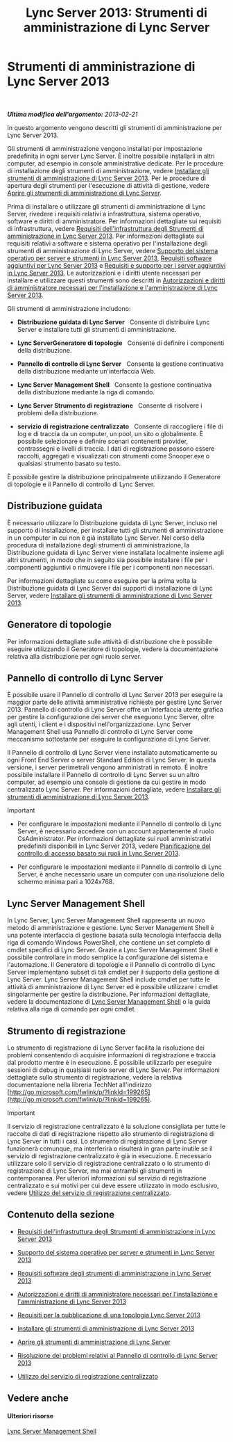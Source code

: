 ﻿---
title: 'Lync Server 2013: Strumenti di amministrazione di Lync Server'
TOCTitle: Strumenti di amministrazione di Lync Server
ms:assetid: 9b006f93-4f3d-461d-89b8-e80a34fdb3c5
ms:mtpsurl: https://technet.microsoft.com/it-it/library/Gg195756(v=OCS.15)
ms:contentKeyID: 49301432
ms.date: 08/24/2015
mtps_version: v=OCS.15
ms.translationtype: HT
---

# Strumenti di amministrazione di Lync Server 2013

 

_**Ultima modifica dell'argomento:** 2013-02-21_

In questo argomento vengono descritti gli strumenti di amministrazione per Lync Server 2013.

Gli strumenti di amministrazione vengono installati per impostazione predefinita in ogni server Lync Server. È inoltre possibile installarli in altri computer, ad esempio in console amministrative dedicate. Per le procedure di installazione degli strumenti di amministrazione, vedere [Installare gli strumenti di amministrazione di Lync Server 2013](lync-server-2013-install-lync-server-administrative-tools.md). Per le procedure di apertura degli strumenti per l'esecuzione di attività di gestione, vedere [Aprire gli strumenti di amministrazione di Lync Server](lync-server-2013-open-lync-server-administrative-tools.md).

Prima di installare o utilizzare gli strumenti di amministrazione di Lync Server, rivedere i requisiti relativi a infrastruttura, sistema operativo, software e diritti di amministratore. Per informazioni dettagliate sui requisiti di infrastruttura, vedere [Requisiti dell'infrastruttura degli Strumenti di amministrazione in Lync Server 2013](lync-server-2013-administrative-tools-infrastructure-requirements.md). Per informazioni dettagliate sui requisiti relativi a software e sistema operativo per l'installazione degli strumenti di amministrazione di Lync Server, vedere [Supporto del sistema operativo per server e strumenti in Lync Server 2013](lync-server-2013-server-and-tools-operating-system-support.md), [Requisiti software aggiuntivi per Lync Server 2013](lync-server-2013-additional-software-requirements.md) e [Requisiti e supporto per i server aggiuntivi in Lync Server 2013](lync-server-2013-additional-server-support-and-requirements.md). Le autorizzazioni e i diritti utente necessari per installare e utilizzare questi strumenti sono descritti in [Autorizzazioni e diritti di amministratore necessari per l'installazione e l'amministrazione di Lync Server 2013](lync-server-2013-administrator-rights-and-permissions-required-for-setup-and-administration.md).

Gli strumenti di amministrazione includono:

  - **Distribuzione guidata di Lync Server**   Consente di distribuire Lync Server e installare tutti gli strumenti di amministrazione.

  - **Lync ServerGeneratore di topologie**   Consente di definire i componenti della distribuzione.

  - **Pannello di controllo di Lync Server**   Consente la gestione continuativa della distribuzione mediante un'interfaccia Web.

  - **Lync Server Management Shell**   Consente la gestione continuativa della distribuzione mediante la riga di comando.

  - **Lync Server Strumento di registrazione**   Consente di risolvere i problemi della distribuzione.

  - **servizio di registrazione centralizzato**   Consente di raccogliere i file di log e di traccia da un computer, un pool, un sito o globalmente. È possibile selezionare e definire scenari contenenti provider, contrassegni e livelli di traccia. I dati di registrazione possono essere raccolti, aggregati e visualizzati con strumenti come Snooper.exe o qualsiasi strumento basato su testo.

È possibile gestire la distribuzione principalmente utilizzando il Generatore di topologie e il Pannello di controllo di Lync Server.

## Distribuzione guidata

È necessario utilizzare lo Distribuzione guidata di Lync Server, incluso nel supporto di installazione, per installare tutti gli strumenti di amministrazione in un computer in cui non è già installato Lync Server. Nel corso della procedura di installazione degli strumenti di amministrazione, la Distribuzione guidata di Lync Server viene installata localmente insieme agli altri strumenti, in modo che in seguito sia possibile installare i file per i componenti aggiuntivi o rimuovere i file per i componenti non necessari.

Per informazioni dettagliate su come eseguire per la prima volta la Distribuzione guidata di Lync Server dai supporti di installazione di Lync Server, vedere [Installare gli strumenti di amministrazione di Lync Server 2013](lync-server-2013-install-lync-server-administrative-tools.md).

## Generatore di topologie

Per informazioni dettagliate sulle attività di distribuzione che è possibile eseguire utilizzando il Generatore di topologie, vedere la documentazione relativa alla distribuzione per ogni ruolo server.

## Pannello di controllo di Lync Server

È possibile usare il Pannello di controllo di Lync Server 2013 per eseguire la maggior parte delle attività amministrative richieste per gestire Lync Server 2013. Pannello di controllo di Lync Server offre un'interfaccia utente grafica per gestire la configurazione dei server che eseguono Lync Server, oltre agli utenti, i client e i dispositivi nell'organizzazione. Lync Server Management Shell usa Pannello di controllo di Lync Server come meccanismo sottostante per eseguire la configurazione di Lync Server.

Il Pannello di controllo di Lync Server viene installato automaticamente su ogni Front End Server o server Standard Edition di Lync Server. In questa versione, i server perimetrali vengono amministrati in remoto. È inoltre possibile installare il Pannello di controllo di Lync Server su un altro computer, ad esempio una console di gestione da cui gestire in modo centralizzato Lync Server. Per informazioni dettagliate, vedere [Installare gli strumenti di amministrazione di Lync Server 2013](lync-server-2013-install-lync-server-administrative-tools.md).

> [!important]  
> <ul>
> 
> <li><p>Per configurare le impostazioni mediante il Pannello di controllo di Lync Server, è necessario accedere con un account appartenente al ruolo CsAdministrator. Per informazioni dettagliate sui ruoli amministrativi predefiniti disponibili in Lync Server 2013, vedere <a href="lync-server-2013-planning-for-role-based-access-control.md">Pianificazione del controllo di accesso basato sui ruoli in Lync Server 2013</a>.</p></li>
> 
> 
> <li><p>Per configurare le impostazioni mediante il Pannello di controllo di Lync Server, è anche necessario usare un computer con una risoluzione dello schermo minima pari a 1024x768.</p></li></ul>


## Lync Server Management Shell

In Lync Server, Lync Server Management Shell rappresenta un nuovo metodo di amministrazione e gestione. Lync Server Management Shell è una potente interfaccia di gestione basata sulla tecnologia interfaccia della riga di comando Windows PowerShell, che contiene un set completo di cmdlet specifici di Lync Server. Grazie a Lync Server Management Shell è possibile controllare in modo semplice la configurazione del sistema e l'automazione. Il Generatore di topologie e il Pannello di controllo di Lync Server implementano subset di tali cmdlet per il supporto della gestione di Lync Server. Lync Server Management Shell include cmdlet per tutte le attività di amministrazione di Lync Server ed è possibile utilizzare i cmdlet singolarmente per gestire la distribuzione. Per informazioni dettagliate, vedere la documentazione di [Lync Server Management Shell](lync-server-2013-lync-server-management-shell.md) o la guida relativa alla riga di comando per ogni cmdlet.

## Strumento di registrazione

Lo strumento di registrazione di Lync Server facilita la risoluzione dei problemi consentendo di acquisire informazioni di registrazione e traccia dal prodotto mentre è in esecuzione. È possibile utilizzarlo per eseguire sessioni di debug in qualsiasi ruolo server di Lync Server. Per informazioni dettagliate sullo strumento di registrazione, vedere la relativa documentazione nella libreria TechNet all'indirizzo [http://go.microsoft.com/fwlink/p/?linkId=199265](http://go.microsoft.com/fwlink/p/?linkid=199265).

> [!important]  
> Il servizio di registrazione centralizzato è la soluzione consigliata per tutte le raccolte di dati di registrazione rispetto allo strumento di registrazione di Lync Server in tutti i casi. Lo strumento di registrazione di Lync Server funzionerà comunque, ma interferirà o risulterà in gran parte inutile se il servizio di registrazione centralizzato è già in esecuzione. È necessario utilizzare solo il servizio di registrazione centralizzato o lo strumento di registrazione di Lync Server, ma mai entrambi gli strumenti in contemporanea. Per ulteriori informazioni sul servizio di registrazione centralizzato e sui motivi per cui deve essere utilizzato in modo esclusivo, vedere <a href="lync-server-2013-using-the-centralized-logging-service.md">Utilizzo del servizio di registrazione centralizzato</a>.

## Contenuto della sezione

  - [Requisiti dell'infrastruttura degli Strumenti di amministrazione in Lync Server 2013](lync-server-2013-administrative-tools-infrastructure-requirements.md)

  - [Supporto del sistema operativo per server e strumenti in Lync Server 2013](lync-server-2013-server-and-tools-operating-system-support.md)

  - [Requisiti software degli strumenti di amministrazione in Lync Server 2013](lync-server-2013-administrative-tools-software-requirements.md)

  - [Autorizzazioni e diritti di amministratore necessari per l'installazione e l'amministrazione di Lync Server 2013](lync-server-2013-administrator-rights-and-permissions-required-for-setup-and-administration.md)

  - [Requisiti per la pubblicazione di una topologia Lync Server 2013](lync-server-2013-requirements-to-publish-a-topology.md)

  - [Installare gli strumenti di amministrazione di Lync Server 2013](lync-server-2013-install-lync-server-administrative-tools.md)

  - [Aprire gli strumenti di amministrazione di Lync Server](lync-server-2013-open-lync-server-administrative-tools.md)

  - [Risoluzione dei problemi relativi al Pannello di controllo di Lync Server 2013](lync-server-2013-troubleshooting-lync-server-2013-control-panel.md)

  - [Utilizzo del servizio di registrazione centralizzato](lync-server-2013-using-the-centralized-logging-service.md)

## Vedere anche

#### Ulteriori risorse

[Lync Server Management Shell](lync-server-2013-lync-server-management-shell.md)

